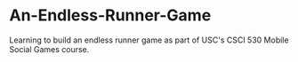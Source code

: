 # An-Endless-Runner-Game

Learning to build an endless runner game as part of USC's CSCI 530 Mobile Social Games course.
